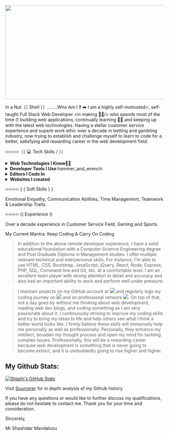<img src="https://i.imgur.com/eTDQTkh.png" width="1000" height="300">

In a Nut〔〔 Shell 〕〕........Who Am I ❓
➡️ I am a highly self-motivated🔥, self-taught Full Stack Web Developer <in making 🧑‍💻/> who spends most of the time ⏰ building web applications, continually learning 🙇‍♂️ and keeping up with the latest web technologies. Having a stellar customer service experience and superb work ethic over a decade in betting and gambling industry, now trying to establish and challenge myself to learn to code for a better, satisfying and rewarding career in the web development field.

⌲⌲⌲⌲〈〈 💻 Tech Skills / 〉〉
<details>
 <summary><strong>Web Technologies I Know</strong>👨‍💻</summary> 
 <p><em>HTML5, CSS3, Bootstrap4, JavaScript Inc ES6, JQuery, React, Node, PHP, MySQL, Web Design, UI/UX and Wordpress.</em></p>
</details>

<details>
 <summary><strong>Developer Tools I Use</strong>:hammer_and_wrench:</summary>
 <p><em>Git, NPM, Yarn, Babel, Webpack, Gulp.js, Figma for Interactive Design and Command Line Terminal etc.</em></p>
</details>

<details>
 <summary><strong>Editors I Code In</strong></summary>
  <p><em>Visual Studio Code, Atom, Brackets.</em></p>
 </details>
 
 <details>
 <summary><strong>Websites I created</strong></summary>
 <ul>
  <li><a href="http://ajaxistic.co.uk/">Ajaxistic</a></li>
  <li><a href="https://fortniteclone.netlify.com/">Fortnite Clone</a></li>
  <li><a href="https://chingu-voyages.github.io/v15-geckos-team-03/index.html">Giphy Clone</a></li>
  <li><a href="https://taxi-service.netlify.app/index.html">Taxi Service Company</a></li>
  <li><a href="https://sasigit7.github.io/omnifood/">Omnifood-Food Ordering Website</a></li>
  <li><a href="https://sasigit7.github.io/ColmarAcademy/">Colmar Academy</a></li>
  <li><a href="https://fcc-project-technical-documentation.netlify.app/">Technical Documentation</a></li>
  <li><a href="https://chingupreworktier2v15.netlify.app/">Google Fonts</a></li>
  <li><a href="https://sasigit7.github.io/Pac-Man/">Pac-Man Game</a></li>
  <li><a href="https://github.com/sasigit7?tab=repositories">Check My Github Repos for many more projects</a></li>
 </ul>
 </details>
  
⌲⌲⌲⌲ { { Soft Skills } }

Emotional Empathy, Communication Abilities, Time Management, Teamwork & Leadership Traits.

⌲⌲⌲⌲ (( Experience ))

Over a decade experience in Customer Service Field, Gaming and Sports.

My Current Mantra: Keep Coding & Carry On Coding

> In addition to the above remote developer experience, I have a solid educational foundation with a Computer Science Engineering degree and Post Graduate Diploma in Management studies. I offer multiple relevant technical and interpersonal skills. For instance, I'm able to use HTML, CSS, Bootstrap, JavaScript, jQuery, React, Node, Express, PHP, SQL, Command line and Git, etc. at a comfortable level. I am an excellent team player with strong attention to detail and accuracy and also had an important ability to work and perform well under pressure.

>I maintain projects on my GitHub account at <a href="https://github.com/sasigit7"><img src="https://img.shields.io/badge/github-%23181717.svg?&style=for-the-badge&logo=github&logoColor=white"/></a> and regularly logs my coding journey on 
<a href="https://twitter.com/ShashiWebDev"><img src="https://img.shields.io/badge/twitter-%231DA1F2.svg?&style=for-the-badge&logo=twitter&logoColor=white"/></a> and on professional network <a href="https://www.linkedin.com/in/shashi-m-0a3b8244/"><img src="https://img.shields.io/badge/linkedin-%230077B5.svg?&style=for-the-badge&logo=linkedin&logoColor=white"/></a>. 
On top of that, not a day goes by without me thinking about web development, reading web dev blogs, and coding something as I am very passionate about it. I continuously striving to improve my coding skills and try to bring my ideas to life and help others see what I think a better world looks like. I firmly believe these skills will immensely help me personally as well as professionally. Personally, they enhance my intellect, broaden my thought process and open my mind for tackling complex issues. Professionally, this will be a rewarding career because web development is something that is never going to become extinct, and it is undoubtedly going to rise higher and higher.

## My Github Stats: 
[![Shashi's GitHub Stats](https://github-readme-stats.vercel.app/api?username=sasigit7&include_all_commits=true&show_icons=true&theme=tokyonight)](https://github.com/sasigit7)
  <p>Visit <a href="https://sourcerer.io/sasigit7" target="_blank">Sourcerer</a> for in depth analysis of my Github history</p>

If you have any questions or would like to further discuss my qualifications, please do not hesitate to contact me. Thank you for your time and consideration.

Sincerely,

Mr Shashidar Mandalozu

<!--
**sasigit7/sasigit7** is a ✨ _special_ ✨ repository because its `README.md` (this file) appears on your GitHub profile.
-->
